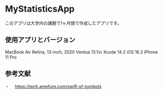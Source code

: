 # MyStatisticsApp
このアプリは大学内の課題で1ヶ月間で作成したアプリです。


## 使用アプリとバージョン
MacBook Air Retina, 13-inch, 2020 Ventua 13.1\n
Xcode 14.2
iOS 16.3 iPhone 11 Pro

## 参考文献
・　 https://tech.amefure.com/swift-sf-symbols
